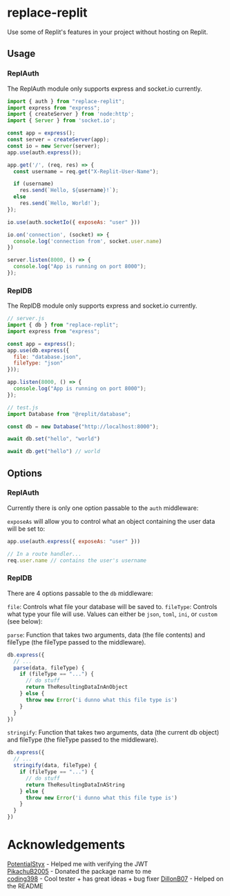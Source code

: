 # replace-replit

Use some of Replit's features in your project without hosting on Replit.

## Usage

### ReplAuth

The ReplAuth module only supports express and socket.io currently.

```js
import { auth } from "replace-replit";
import express from "express";
import { createServer } from 'node:http';
import { Server } from 'socket.io';

const app = express();
const server = createServer(app);
const io = new Server(server);
app.use(auth.express());

app.get('/', (req, res) => {
  const username = req.get("X-Replit-User-Name");

  if (username)
    res.send(`Hello, ${username}!`);
  else
    res.send(`Hello, World!`);
});

io.use(auth.socketIo({ exposeAs: "user" }))

io.on('connection', (socket) => {
  console.log('connection from', socket.user.name)
})

server.listen(8000, () => {
  console.log("App is running on port 8000");
});
```

### ReplDB

The ReplDB module only supports express and socket.io currently.

```js
// server.js
import { db } from "replace-replit";
import express from "express";

const app = express();
app.use(db.express({
  file: "database.json",
  fileType: "json"
}));

app.listen(8000, () => {
  console.log("App is running on port 8000");
});

// test.js
import Database from "@replit/database";

const db = new Database("http://localhost:8000");

await db.set("hello", "world")

await db.get("hello") // world
```

## Options

### ReplAuth
Currently there is only one option passable to the `auth` middleware:

`exposeAs` will allow you to control what an object containing the user data will be set to:

```js
app.use(auth.express({ exposeAs: "user" }))

// In a route handler...
req.user.name // contains the user's username
```

### ReplDB
There are 4 options passable to the `db` middleware:

`file`: Controls what file your database will be saved to.
`fileType`: Controls what type your file will use. Values can either be `json`, `toml`, `ini`, or `custom` (see below):

`parse`: Function that takes two arguments, data (the file contents) and fileType (the fileType passed to the middleware).

```js
db.express({
  // ...
  parse(data, fileType) {
    if (fileType == "...") {
      // do stuff
      return TheResultingDataInAnObject
    } else {
      throw new Error('i dunno what this file type is')
    }
  }
})
```

`stringify`: Function that takes two arguments, data (the current db object) and fileType (the fileType passed to the middleware).

```js
db.express({
  // ...
  stringify(data, fileType) {
    if (fileType == "...") {
      // do stuff
      return TheResultingDataInAString
    } else {
      throw new Error('i dunno what this file type is')
    }
  }
})
```

# Acknowledgements

[PotentialStyx](https://replit.com/@PotentialStyx) - Helped me with verifying the JWT  
[PikachuB2005](https://replit.com/@PikachuB2005) - Donated the package name to me  
[coding398](https://replit.com/@codingMASTER398) - Cool tester + has great ideas + bug fixer
[DillonB07](https://replit.com/@DillonB07) - Helped on the README
